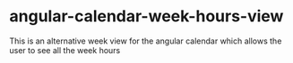 # angular-calendar-week-hours-view
This is an alternative week view for the angular calendar which allows the user to see all the week hours
